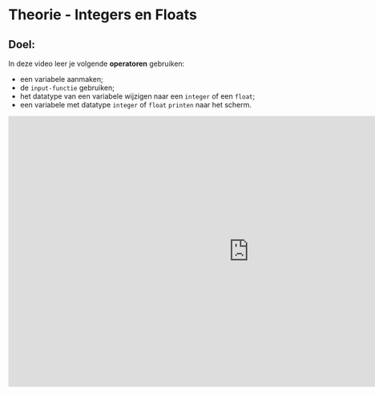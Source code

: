 # Theorie - Integers en Floats


## Doel:

In deze video leer je volgende **operatoren** gebruiken:
* een variabele aanmaken;
* de `input-functie` gebruiken; 
* het datatype van een variabele wijzigen naar een `integer` of een `float`; 
* een variabele met datatype `integer` of `float` `printen` naar het scherm. 


<iframe width="960" height="540" src="https://www.youtube.com/embed/064E8MzXsaU" title="Python in de Klas - Datatypes" frameborder="0" allow="accelerometer; autoplay; clipboard-write; encrypted-media; gyroscope; picture-in-picture; web-share" allowfullscreen></iframe>

